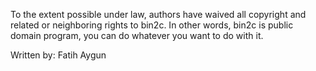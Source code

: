 To the extent possible under law, authors have waived all copyright and related or neighboring rights to bin2c.
In other words, bin2c is public domain program, you can do whatever you want to do with it.

Written by: Fatih Aygun
